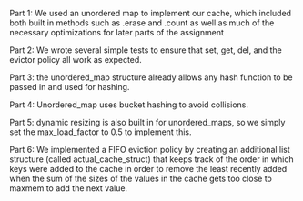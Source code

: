 Part 1: We used an unordered map to implement our cache, which included both built in methods such as .erase and .count as well as 
much of the necessary optimizations for later parts of the assignment

Part 2: We wrote several simple tests to ensure that set, get, del, and the evictor policy all work as expected.

Part 3: the unordered_map structure already allows any hash function to be passed in and used for hashing.

Part 4: Unordered_map uses bucket hashing to avoid collisions.

Part 5: dynamic resizing is also built in for unordered_maps, so we simply set the max_load_factor to 0.5 to implement this.

Part 6: We implemented a FIFO eviction policy by creating an additional list structure (called actual_cache_struct) that keeps 
track of the order in which keys were added to the cache in order to remove the least recently added when the sum of the 
sizes of the values in the cache gets too close to maxmem to add the next value.


